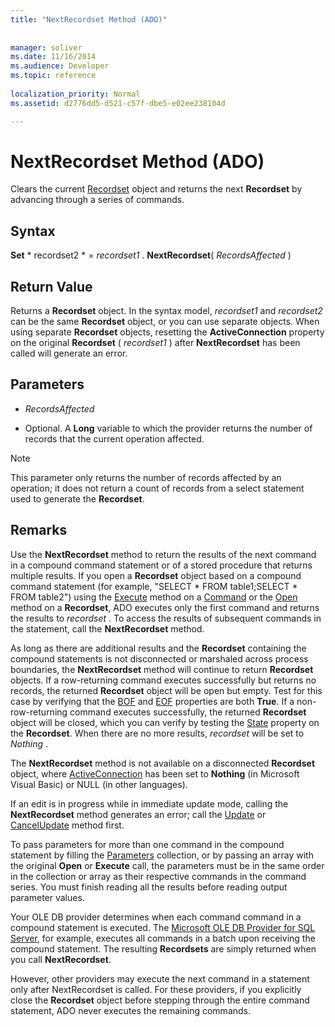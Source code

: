 ```yaml
---
title: "NextRecordset Method (ADO)"
 
 
manager: soliver
ms.date: 11/16/2014
ms.audience: Developer
ms.topic: reference
  
localization_priority: Normal
ms.assetid: d2776dd5-d521-c57f-dbe5-e02ee238104d

---
```


# NextRecordset Method (ADO)

Clears the current [Recordset](recordset-object-ado.md) object and returns the next **Recordset** by advancing through a series of commands. 
  
## Syntax

 **Set** * recordset2 *  =  *recordset1*  . **NextRecordset**( *RecordsAffected*  ) 
  
## Return Value

Returns a **Recordset** object. In the syntax model,  *recordset1*  and  *recordset2*  can be the same **Recordset** object, or you can use separate objects. When using separate **Recordset** objects, resetting the **ActiveConnection** property on the original **Recordset** (  *recordset1*  ) after **NextRecordset** has been called will generate an error. 
  
## Parameters

-  *RecordsAffected* 
    
- Optional. A **Long** variable to which the provider returns the number of records that the current operation affected. 
    
> [!NOTE]
> This parameter only returns the number of records affected by an operation; it does not return a count of records from a select statement used to generate the **Recordset**. 
  
## Remarks

Use the **NextRecordset** method to return the results of the next command in a compound command statement or of a stored procedure that returns multiple results. If you open a **Recordset** object based on a compound command statement (for example, "SELECT * FROM table1;SELECT * FROM table2") using the [Execute](http://msdn.microsoft.com/library/01812c8c-403e-4428-23f6-86bda747bd0e%28Office.15%29.aspx) method on a [Command](command-object-ado.md) or the [Open](open-method-ado-recordset.md) method on a **Recordset**, ADO executes only the first command and returns the results to  *recordset*  . To access the results of subsequent commands in the statement, call the **NextRecordset** method. 
  
As long as there are additional results and the **Recordset** containing the compound statements is not disconnected or marshaled across process boundaries, the **NextRecordset** method will continue to return **Recordset** objects. If a row-returning command executes successfully but returns no records, the returned **Recordset** object will be open but empty. Test for this case by verifying that the [BOF](bof-eof-properties-ado.md) and [EOF](bof-eof-properties-ado.md) properties are both **True**. If a non-row-returning command executes successfully, the returned **Recordset** object will be closed, which you can verify by testing the [State](state-property-ado.md) property on the **Recordset**. When there are no more results,  *recordset*  will be set to  *Nothing*  . 
  
The **NextRecordset** method is not available on a disconnected **Recordset** object, where [ActiveConnection](activeconnection-property-ado.md) has been set to **Nothing** (in Microsoft Visual Basic) or NULL (in other languages). 
  
If an edit is in progress while in immediate update mode, calling the **NextRecordset** method generates an error; call the [Update](update-method-ado.md) or [CancelUpdate](cancelupdate-method-ado.md) method first. 
  
To pass parameters for more than one command in the compound statement by filling the [Parameters](parameters-collection-ado.md) collection, or by passing an array with the original **Open** or **Execute** call, the parameters must be in the same order in the collection or array as their respective commands in the command series. You must finish reading all the results before reading output parameter values. 
  
Your OLE DB provider determines when each command command in a compound statement is executed. The [Microsoft OLE DB Provider for SQL Server](microsoft-ole-db-provider-for-sql-server.md), for example, executes all commands in a batch upon receiving the compound statement. The resulting **Recordsets** are simply returned when you call **NextRecordset**. 
  
However, other providers may execute the next command in a statement only after NextRecordset is called. For these providers, if you explicitly close the **Recordset** object before stepping through the entire command statement, ADO never executes the remaining commands. 
  

